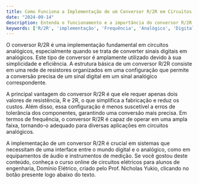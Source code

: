 ```yaml
---
title: Como Funciona a Implementação de um Conversor R/2R em Circuitos Analógicos?
date: "2024-09-14"
description: Entenda o funcionamento e a importância do conversor R/2R em circuitos analógicos.
keywords: ['R/2R', 'implementação', 'Frequência', 'Analógico', 'Digital', 'Circuito']
---
```


O conversor R/2R é uma implementação fundamental em circuitos analógicos, especialmente quando se trata de converter sinais digitais em analógicos. Este tipo de conversor é amplamente utilizado devido à sua simplicidade e eficiência. A estrutura básica de um conversor R/2R consiste em uma rede de resistores organizados em uma configuração que permite a conversão precisa de um sinal digital em um sinal analógico correspondente.

A principal vantagem do conversor R/2R é que ele requer apenas dois valores de resistência, R e 2R, o que simplifica a fabricação e reduz os custos. Além disso, essa configuração é menos suscetível a erros de tolerância dos componentes, garantindo uma conversão mais precisa. Em termos de frequência, o conversor R/2R é capaz de operar em uma ampla faixa, tornando-o adequado para diversas aplicações em circuitos analógicos.

A implementação de um conversor R/2R é crucial em sistemas que necessitam de uma interface entre o mundo digital e o analógico, como em equipamentos de áudio e instrumentos de medição. Se você gostou deste conteúdo, conheça o curso online de circuitos elétricos para alunos de engenharia, Domínio Elétrico, criado pelo Prof. Nicholas Yukio, clicando no botão presente logo abaixo do texto.